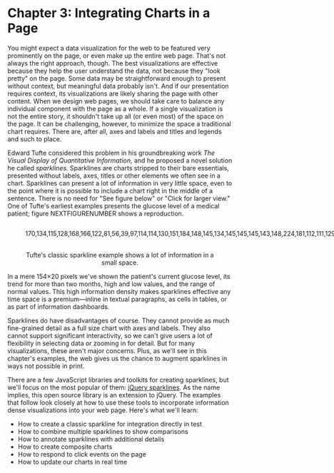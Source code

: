 # Chapter 3: Integrating Charts in a Page

You might expect a data visualization for the web to be featured very prominently on the page, or even make up the entire web page. That's not always the right approach, though. The best visualizations are effective because they help the user understand the data, not because they "look pretty" on the page. Some data may be straightforward enough to present without context, but meaningful data probably isn't. And if our presentation requires context, its visualizations are likely sharing the page with other content. When we design web pages, we should take care to balance any individual component with the page as a whole. If a single visualization is not the entire story, it shouldn't take up all (or even most) of the space on the page. It can be challenging, however, to minimize the space a traditional chart requires. There are, after all, axes and labels and titles and legends and such to place.
Edward Tufte considered this problem in his groundbreaking work _The Visual Display of Quantitative Information,_ and he proposed a novel solution he called _sparklines._ Sparklines are charts stripped to their bare essentials, presented without labels, axes, titles or other elements we often see in a chart. Sparklines can present a lot of information in very little space, even to the point where it is possible to include a chart right in the middle of a sentence. There is no need for "See figure below" or "Click for larger view." One of Tufte's earliest examples presents the glucose level of a medical patient; figure NEXTFIGURENUMBER shows a reproduction. 
 <figure style="text-align: center">    
<p style="display: inline-block;">
<span id="sparkline-intro">170,134,115,128,168,166,122,81,56,39,97,114,114,130,151,184,148,145,134,145,145,145,143,148,224,181,112,111,129,151,131,131,131,114,112,112,112,124,187,202,200,203,237,263,221,197,184,185,203,290,330,330,226,113,148,169,148,78,96,96,96,77,59,22,22,70,110,128</span>
<span style="color:#CA0000">&nbsp;128&nbsp;</span>
<strong>Glucose</strong>
</p>
<figcaption>Tufte's classic sparkline example shows a lot of information in a small space.</figcaption>
</figure>
In a mere 154×20 pixels we've shown the patient's current glucose level, its trend for more than two months, high and low values, and the range of normal values. This high information density makes sparklines effective any time space is a premium—inline in textual paragraphs, as cells in tables, or as part of information dashboards.
Sparklines do have disadvantages of course. They cannot provide as much fine-grained detail as a full size chart with axes and labels. They also cannot support significant interactivity, so we can't give users a lot of flexibility in selecting data or zooming in for detail. But for many visualizations, these aren't major concerns. Plus, as we'll see in this chapter's examples, the web gives us the chance to augment sparklines in ways not possible in print.
There are a few JavaScript libraries and toolkits for creating sparklines, but we'll focus on the most popular of them: [jQuery sparklines](http://omnipotent.net/jquery.sparkline/). As the name implies, this open source library is an extension to jQuery. The examples that follow look closely at how to use these tools to incorporate information dense visualizations into your web page. Here's what we'll learn:

* How to create a classic sparkline for integration directly in test
* How to combine multiple sparklines to show comparisons
* How to annotate sparklines with additional details
* How to create composite charts
* How to respond to click events on the page
* How to update our charts in real time

<script>
;(function(){

    draw = function() {

        $('#sparkline-intro').sparkline('html',{
          lineColor: "rgb(68, 68, 68)",
          fillColor: false,
          disableHiddenCheck: true,
          defaultPixelsPerValue: 1,
          spotColor: chartStyles.color.primary,
          minSpotColor: chartStyles.color.primary,
          maxSpotColor: chartStyles.color.primary,
          normalRangeMin: 82,
          normalRangeMax: 180,
        });
    };
    
    if (typeof contentLoaded != "undefined") {
        contentLoaded.done(draw);
    } else {
        window.addEventListener('load', draw);
    }

}());
</script>
